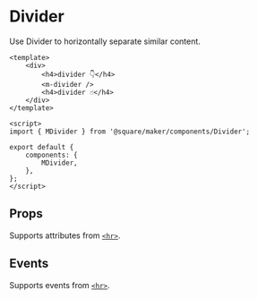 # Divider

Use Divider to horizontally separate similar content.

```vue
<template>
	<div>
		<h4>divider 👇</h4>
		<m-divider />
		<h4>divider ☝️</h4>
	</div>
</template>

<script>
import { MDivider } from '@square/maker/components/Divider';

export default {
	components: {
		MDivider,
	},
};
</script>
```

<!-- api-tables:start -->
## Props

Supports attributes from [`<hr>`](https://developer.mozilla.org/en-US/docs/Web/HTML/Element/hr).


## Events

Supports events from [`<hr>`](https://developer.mozilla.org/en-US/docs/Web/HTML/Element/hr).
<!-- api-tables:end -->
